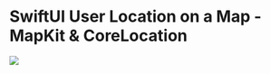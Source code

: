 
# SwiftUI User Location on a Map - MapKit & CoreLocation




![](https://github.com/mertdagistan/SwiftUI-User-Location-MapKit-CoreLocation/blob/main/media/demo.gif)



